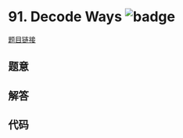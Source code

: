 # 91. Decode Ways ![badge](https://img.shields.io/badge/-medium-yellow?style=flat-square)

[题目链接](https://leetcode.com/problems/decode-ways)

## 题意

## 解答

## 代码

